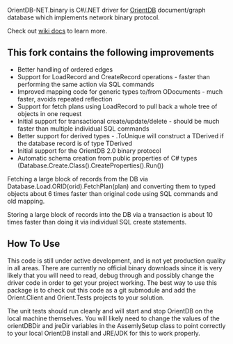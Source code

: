 OrientDB-NET.binary is C#/.NET driver for [OrientDB](http://www.orientdb.org/) document/graph database which implements network binary protocol.

Check out [wiki docs](https://github.com/yojimbo87/OrientDB-NET.binary/wiki) to learn more.

This fork contains the following improvements 
---------------------------------------------

* Better handling of ordered edges
* Support for LoadRecord and CreateRecord operations - faster than performing the same action via SQL commands
* Improved mapping code for generic types to/from ODocuments - much faster, avoids repeated reflection
* Support for fetch plans using LoadRecord to pull back a whole tree of objects in one request
* Initial support for transactional create/update/delete - should be much faster than multiple individual SQL commands
* Better support for derived types - .ToUnique<TBase> will construct a TDerived if the database record is of type TDerived 
* Initial support for the OrientDB 2.0 binary protocol
* Automatic schema creation from public properties of C# types (Database.Create.Class<T>().CreateProperties().Run())

Fetching a large block of records from the DB via Database.Load.ORID(orid).FetchPlan(plan) and converting them to typed objects about 6 times faster than original code using SQL commands and old mapping.

Storing a large block of records into the DB via a transaction is about 10 times faster than doing it via individual SQL create statements.

How To Use
----------

This code is still under active development, and is not yet production quality in all areas. There are currently no official binary downloads 
since it is very likely that you will need to read, debug through and possibly change the driver code in order to get your project working. The 
best way to use this package is to check out this code as a git submodule and add the Orient.Client and Orient.Tests projects to your solution.

The unit tests should run cleanly and will start and stop OrientDB on the local machine themselves. You will likely need to change the values of
the orientDBDir and jreDir variables in the AssemlySetup class to point correctly to your local OrientDB install and JRE/JDK for this to work 
properly.